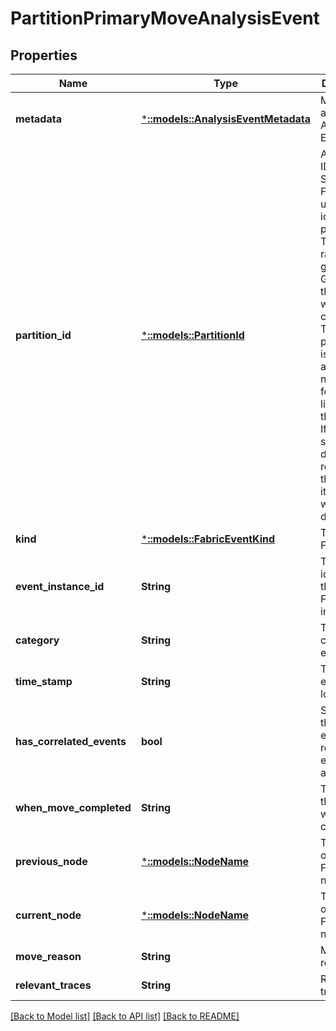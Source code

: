 # PartitionPrimaryMoveAnalysisEvent

## Properties
Name | Type | Description | Notes
------------ | ------------- | ------------- | -------------
**metadata** | [***::models::AnalysisEventMetadata**](AnalysisEventMetadata.md) | Metadata about an Analysis Event. | [optional] [default to null]
**partition_id** | [***::models::PartitionId**](PartitionId.md) | An internal ID used by Service Fabric to uniquely identify a partition. This is a randomly generated GUID when the service was created. The partition ID is unique and does not change for the lifetime of the service. If the same service was deleted and recreated the IDs of its partitions would be different. | [optional] [default to null]
**kind** | [***::models::FabricEventKind**](FabricEventKind.md) | The kind of FabricEvent. | [default to null]
**event_instance_id** | **String** | The identifier for the FabricEvent instance. | [default to null]
**category** | **String** | The category of event. | [optional] [default to null]
**time_stamp** | **String** | The time event was logged. | [default to null]
**has_correlated_events** | **bool** | Shows there is existing related events available. | [optional] [default to null]
**when_move_completed** | **String** | Time when the move was completed. | [default to null]
**previous_node** | [***::models::NodeName**](NodeName.md) | The name of a Service Fabric node. | [default to null]
**current_node** | [***::models::NodeName**](NodeName.md) | The name of a Service Fabric node. | [default to null]
**move_reason** | **String** | Move reason. | [default to null]
**relevant_traces** | **String** | Relevant traces. | [default to null]

[[Back to Model list]](../README.md#documentation-for-models) [[Back to API list]](../README.md#documentation-for-api-endpoints) [[Back to README]](../README.md)



